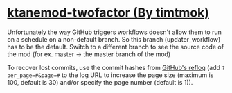 # [ktanemod-twofactor (By timtmok)](https://github.com/timtmok/ktanemod-twofactor)

Unfortunately the way GitHub triggers workflows doesn't allow them to run on a schedule on a non-default branch. So this branch (updater_workflow) has to be the default. Switch to a different branch to see the source code of the mod (for ex. master -> the master branch of the mod)

To recover lost commits, use the commit hashes from [GitHub's reflog](https://api.github.com/repos/KtaneModules/ktanemod-twofactor-timtmok/events) (add `?per_page=#&page=#` to the log URL to increase the page size (maximum is 100, default is 30) and/or specify the page number (default is 1)).
